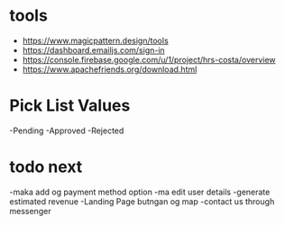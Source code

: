 # tools
 - https://www.magicpattern.design/tools
 - https://dashboard.emailjs.com/sign-in
 - https://console.firebase.google.com/u/1/project/hrs-costa/overview
 - https://www.apachefriends.org/download.html

# Pick List Values
-Pending
-Approved
-Rejected

# todo next
-maka add og payment method option
-ma edit user details
-generate estimated revenue
-Landing Page butngan og map
-contact us through messenger

